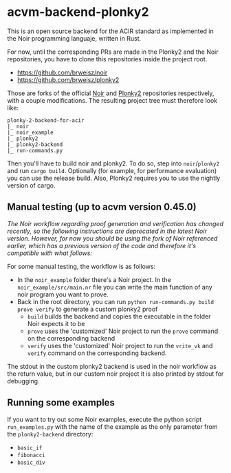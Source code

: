 # acvm-backend-plonky2
This is an open source backend for the ACIR standard as implemented in the Noir programming languaje, written in Rust.

For now, until the corresponding PRs are made in the Plonky2 and the Noir repositories, you have to clone this repositories inside the project root.
* https://github.com/brweisz/noir 
* https://github.com/brweisz/plonky2

Those are forks of the official [Noir](https://github.com/noir-lang/noir) and [Plonky2](https://github.com/0xPolygonZero/plonky2) repositories respectively, with a couple modifications.
The resulting project tree must therefore look like:

```
plonky-2-backend-for-acir
|_ noir
|_ noir_example
|_ plonky2
|_ plonky2-backend
|_ run-commands.py
```

Then you'll have to build noir and plonky2. To do so, step into ```noir```/```plonky2``` and run ```cargo build```. Optionally (for example, for performance evaluation) you can use the release build. Also, Plonky2 requires you to use the nightly version of cargo. 

## Manual testing (up to acvm version 0.45.0)
_The Noir workflow regarding proof generation and verification has changed recently, so the following instructions are deprecated in the latest Noir version. However, for now you should be using the fork of Noir referenced earlier, which has a previous version of the code and therefore it's compatible with what follows:_

For some manual testing, the workflow is as follows:
* In the ```noir_example``` folder there's a Noir project. In the ```noir_example/src/main.nr``` file you can write the main function of any noir program you want to prove.
* Back in the root directory, you can run ```python run-commands.py build prove verify``` to generate a custom plonky2 proof
  * ```build``` builds the backend and copies the executable in the folder Noir expects it to be
  * ```prove``` uses the 'customized' Noir project to run the ```prove``` command on the corresponding backend
  * ```verify``` uses the 'customized' Noir project to run the ```vrite_vk``` and ```verify``` command on the corresponding backend. 

The stdout in the custom plonky2 backend is used in the noir workflow as the return value, but in our custom noir project it is also printed by stdout for debugging.

## Running some examples
If you want to try out some Noir examples, execute the python script ```run_examples.py``` with the name of the example as the only parameter from the ```plonky2-backend``` directory:
* ```basic_if```
* ```fibonacci```
* ```basic_div```